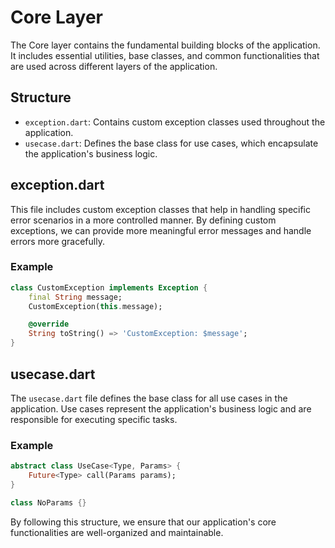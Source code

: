 # Core Layer

The Core layer contains the fundamental building blocks of the application. It includes essential utilities, base classes, and common functionalities that are used across different layers of the application.

## Structure

- `exception.dart`: Contains custom exception classes used throughout the application.
- `usecase.dart`: Defines the base class for use cases, which encapsulate the application's business logic.

## exception.dart

This file includes custom exception classes that help in handling specific error scenarios in a more controlled manner. By defining custom exceptions, we can provide more meaningful error messages and handle errors more gracefully.

### Example

```dart
class CustomException implements Exception {
    final String message;
    CustomException(this.message);

    @override
    String toString() => 'CustomException: $message';
}
```

## usecase.dart

The `usecase.dart` file defines the base class for all use cases in the application. Use cases represent the application's business logic and are responsible for executing specific tasks.

### Example

```dart
abstract class UseCase<Type, Params> {
    Future<Type> call(Params params);
}

class NoParams {}
```

By following this structure, we ensure that our application's core functionalities are well-organized and maintainable.